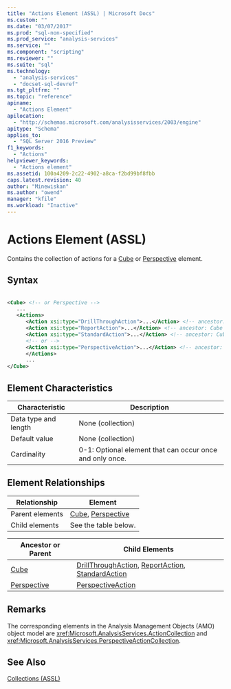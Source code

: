 ```yaml
---
title: "Actions Element (ASSL) | Microsoft Docs"
ms.custom: ""
ms.date: "03/07/2017"
ms.prod: "sql-non-specified"
ms.prod_service: "analysis-services"
ms.service: ""
ms.component: "scripting"
ms.reviewer: ""
ms.suite: "sql"
ms.technology: 
  - "analysis-services"
  - "docset-sql-devref"
ms.tgt_pltfrm: ""
ms.topic: "reference"
apiname: 
  - "Actions Element"
apilocation: 
  - "http://schemas.microsoft.com/analysisservices/2003/engine"
apitype: "Schema"
applies_to: 
  - "SQL Server 2016 Preview"
f1_keywords: 
  - "Actions"
helpviewer_keywords: 
  - "Actions element"
ms.assetid: 100a4209-2c22-4902-a8ca-f2bd99bf8fbb
caps.latest.revision: 40
author: "Minewiskan"
ms.author: "owend"
manager: "kfile"
ms.workload: "Inactive"
---
```

# Actions Element (ASSL)
  Contains the collection of actions for a [Cube](../../../analysis-services/scripting/objects/cube-element-assl.md) or [Perspective](../../../analysis-services/scripting/objects/perspective-element-assl.md) element.  
  
## Syntax  
  
```xml  
  
<Cube> <!-- or Perspective -->  
   ...  
   <Actions>  
      <Action xsi:type="DrillThroughAction">...</Action> <!-- ancestor: Cube -->  
      <Action xsi:type="ReportAction">...</Action> <!-- ancestor: Cube -->  
      <Action xsi:type="StandardAction">...</Action> <!-- ancestor: Cube -->  
      <!-- or -->  
      <Action xsi:type="PerspectiveAction">...</Action> <!-- ancestor: Perspective -->  
      </Actions>  
      ...  
</Cube>  
```  
  
## Element Characteristics  
  
|Characteristic|Description|  
|--------------------|-----------------|  
|Data type and length|None (collection)|  
|Default value|None (collection)|  
|Cardinality|0-1: Optional element that can occur once and only once.|  
  
## Element Relationships  
  
|Relationship|Element|  
|------------------|-------------|  
|Parent elements|[Cube](../../../analysis-services/scripting/objects/cube-element-assl.md), [Perspective](../../../analysis-services/scripting/objects/perspective-element-assl.md)|  
|Child elements|See the table below.|  
  
|Ancestor or Parent|Child Elements|  
|------------------------|--------------------|  
|[Cube](../../../analysis-services/scripting/objects/cube-element-assl.md)|[DrillThroughAction](../../../analysis-services/scripting/data-type/drillthroughaction-data-type-assl.md), [ReportAction](../../../analysis-services/scripting/data-type/reportaction-data-type-assl.md), [StandardAction](../../../analysis-services/scripting/data-type/standardaction-data-type-assl.md)|  
|[Perspective](../../../analysis-services/scripting/objects/perspective-element-assl.md)|[PerspectiveAction](../../../analysis-services/scripting/data-type/perspectiveaction-data-type-assl.md)|  
  
## Remarks  
 The corresponding elements in the Analysis Management Objects (AMO) object model are <xref:Microsoft.AnalysisServices.ActionCollection> and <xref:Microsoft.AnalysisServices.PerspectiveActionCollection>.  
  
## See Also  
 [Collections &#40;ASSL&#41;](../../../analysis-services/scripting/collections/collections-assl.md)  
  
  
